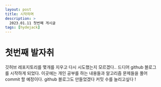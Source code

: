 ```yaml
---
layout: post
title: 시작하며
description: >
  2023.01.11 첫번째 게시글
tags: [hydejack]
---
```


# 첫번째 발자취
깃허브 레포지토리를 몇개를 지우고 다시 시도했는지 모르겠다..  드디어 github 블로그를 시작하게 되었다.  이곳에는 개인 공부를 하는 내용들과 알고리즘 문제들을 풀어 commit 할 예정이다. github 블로그도 만들었겠다 커밋 수를 늘리고싶다 !
